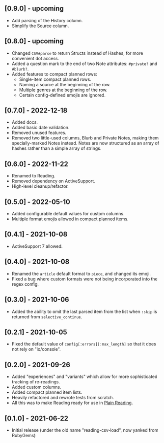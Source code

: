 ## [0.9.0] - upcoming

- Add parsing of the History column.
- Simplify the Source column.

## [0.8.0] - upcoming

- Changed `CSV#parse` to return Structs instead of Hashes, for more convenient dot access.
- Added a question mark to the end of two Note attributes: `#private?` and `#blurb?`.
- Added features to compact planned rows:
  - Single-item compact planned rows.
  - Naming a source at the beginning of the row.
  - Multiple genres at the beginning of the row.
  - Certain config-defined emojis are ignored.

## [0.7.0] - 2022-12-18

- Added docs.
- Added basic date validation.
- Removed unused features.
- Removed two little-used columns, Blurb and Private Notes, making them specially-marked Notes instead. Notes are now structured as an array of hashes rather than a simple array of strings.

## [0.6.0] - 2022-11-22

- Renamed to Reading.
- Removed dependency on ActiveSupport.
- High-level cleanup/refactor.

## [0.5.0] - 2022-05-10

- Added configurable default values for custom columns.
- Multiple format emojis allowed in compact planned items.

## [0.4.1] - 2021-10-08

- ActiveSupport 7 allowed.

## [0.4.0] - 2021-10-08

- Renamed the `article` default format to `piece`, and changed its emoji.
- Fixed a bug where custom formats were not being incorporated into the regex config.

## [0.3.0] - 2021-10-06

- Added the ability to omit the last parsed item from the list when `:skip` is returned from `selective_continue`.

## [0.2.1] - 2021-10-05

- Fixed the default value of `config[:errors][:max_length]` so that it does not rely on "io/console".

## [0.2.0] - 2021-09-26

- Added "experiences" and "variants" which allow for more sophisticated tracking of re-readings.
- Added custom columns.
- Added compact planned item lists.
- Heavily refactored and rewrote tests from scratch.
- All this was to make Reading ready for use in [Plain Reading](https://github.com/fpsvogel/plainreading).

## [0.1.0] - 2021-06-22

- Initial release (under the old name "reading-csv-load", now yanked from RubyGems)
